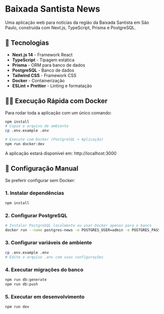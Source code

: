 # Baixada Santista News

Uma aplicação web para notícias da região da Baixada Santista em São Paulo, construída com Next.js, TypeScript, Prisma e PostgreSQL.

## 🚀 Tecnologias

- **Next.js 14** - Framework React
- **TypeScript** - Tipagem estática
- **Prisma** - ORM para banco de dados
- **PostgreSQL** - Banco de dados
- **Tailwind CSS** - Framework CSS
- **Docker** - Containerização
- **ESLint + Prettier** - Linting e formatação

## 🏃‍♂️ Execução Rápida com Docker

Para rodar toda a aplicação com um único comando:

```bash
npm install
# Copie o arquivo de ambiente
cp .env.example .env

# Execute com Docker (PostgreSQL + Aplicação)
npm run docker:dev
```

A aplicação estará disponível em: http://localhost:3000

## 🔧 Configuração Manual

Se preferir configurar sem Docker:

### 1. Instalar dependências
```bash
npm install
```

### 2. Configurar PostgreSQL
```bash
# Instalar PostgreSQL localmente ou usar Docker apenas para o banco
docker run --name postgres-news -e POSTGRES_USER=admin -e POSTGRES_PASSWORD=password -e POSTGRES_DB=baixada_santista_news -p 5432:5432 -d postgres:15
```

### 3. Configurar variáveis de ambiente
```bash
cp .env.example .env
# Edite o arquivo .env com suas configurações
```

### 4. Executar migrações do banco
```bash
npm run db:generate
npm run db:push
```

### 5. Executar em desenvolvimento
```bash
npm run dev
```
